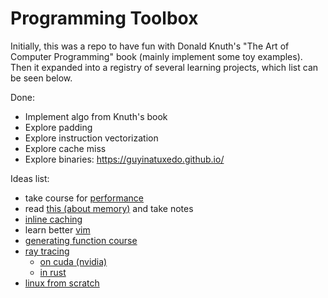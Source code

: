 # Programming Toolbox

Initially, this was a repo to have fun with Donald Knuth's "The Art of Computer Programming" book (mainly implement some toy examples). Then it expanded into a registry of several learning projects, which list can be seen below.

Done:
* Implement algo from Knuth's book
* Explore padding
* Explore instruction vectorization
* Explore cache miss
* Explore binaries: https://guyinatuxedo.github.io/

Ideas list:
* take course for [performance](https://ocw.mit.edu/courses/electrical-engineering-and-computer-science/6-172-performance-engineering-of-software-systems-fall-2018/lecture-videos/index.htm)
* read [this (about memory)](https://lwn.net/Articles/250967/) and take notes
* [inline caching](https://bernsteinbear.com/blog/inline-caching-quickening/)
* learn better [vim](https://thevaluable.dev/vim-advanced/)
* [generating function course](https://fr.coursera.org/learn/analysis-of-algorithms#syllabus)
* [ray tracing](https://raytracing.github.io/books/RayTracingInOneWeekend.html)
  * [on cuda (nvidia)](https://developer.nvidia.com/blog/accelerated-ray-tracing-cuda/)
  * [in rust](https://blog.singleton.io/posts/2022-01-02-raytracing-with-rust/)
* [linux from scratch](https://linuxfromscratch.org/)

